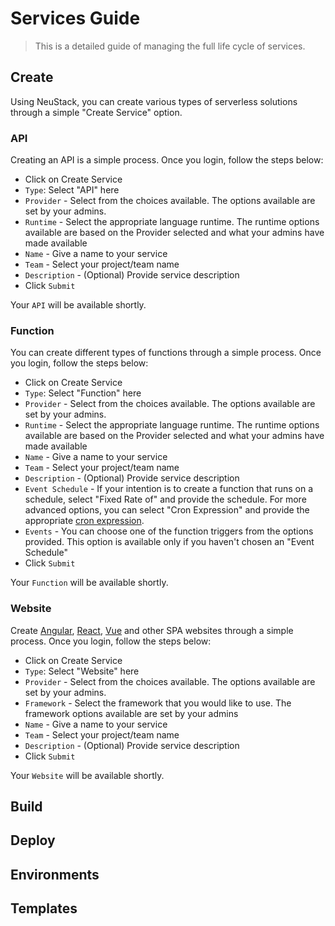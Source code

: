 # Services Guide

> This is a detailed guide of managing the full life cycle of services.

## Create

Using NeuStack, you can create various types of serverless solutions through a simple "Create Service" option.

### API

Creating an API is a simple process. Once you login, follow the steps below:

* Click on Create Service
* `Type`: Select "API" here
* `Provider` - Select from the choices available. The options available are set by your admins.
* `Runtime` - Select the appropriate language runtime. The runtime options available are based on the Provider selected and what your admins have made available
* `Name` - Give a name to your service 
* `Team` - Select your project/team name
* `Description` - (Optional) Provide service description 
* Click `Submit`

Your `API` will be available shortly.

### Function

You can create different types of functions through a simple process. Once you login, follow the steps below:

* Click on Create Service
* `Type`: Select "Function" here
* `Provider` - Select from the choices available. The options available are set by your admins.
* `Runtime` - Select the appropriate language runtime. The runtime options available are based on the Provider selected and what your admins have made available
* `Name` - Give a name to your service 
* `Team` - Select your project/team name
* `Description` - (Optional) Provide service description 
* `Event Schedule` - If your intention is to create a function that runs on a schedule, select "Fixed Rate of" and provide the schedule. For more advanced options, you can select "Cron Expression" and provide the appropriate [cron expression](https://docs.aws.amazon.com/AmazonCloudWatch/latest/events/ScheduledEvents.html#CronExpressions). 
* `Events` - You can choose one of the function triggers from the options provided. This option is available only if you haven't chosen an "Event Schedule"
* Click `Submit`

Your `Function` will be available shortly.

### Website

Create [Angular](https://angular.io/), [React](https://reactjs.org/), [Vue](https://vuejs.org/) and other SPA websites through a simple process. Once you login, follow the steps below:

* Click on Create Service
* `Type`: Select "Website" here
* `Provider` - Select from the choices available. The options available are set by your admins.
* `Framework` - Select the framework that you would like to use. The framework options available are set by your admins
* `Name` - Give a name to your service 
* `Team` - Select your project/team name
* `Description` - (Optional) Provide service description 
* Click `Submit`

Your `Website` will be available shortly.

## Build

## Deploy

## Environments

## Templates

